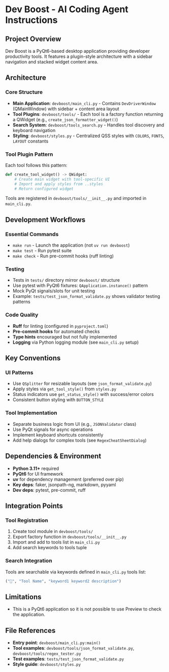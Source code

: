 # Dev Boost - AI Coding Agent Instructions

## Project Overview

Dev Boost is a PyQt6-based desktop application providing developer productivity tools. It features a plugin-style architecture with a sidebar navigation and stacked widget content area.

## Architecture

### Core Structure

- **Main Application**: `devboost/main_cli.py` - Contains `DevDriverWindow` (QMainWindow) with sidebar + content area layout
- **Tool Plugins**: `devboost/tools/` - Each tool is a factory function returning a QWidget (e.g., `create_json_formatter_widget()`)
- **Search System**: `devboost/tools_search.py` - Handles tool discovery and keyboard navigation
- **Styling**: `devboost/styles.py` - Centralized QSS styles with `COLORS`, `FONTS`, `LAYOUT` constants

### Tool Plugin Pattern

Each tool follows this pattern:

```python
def create_tool_widget() -> QWidget:
    # Create main widget with tool-specific UI
    # Import and apply styles from ..styles
    # Return configured widget
```

Tools are registered in `devboost/tools/__init__.py` and imported in `main_cli.py`.

## Development Workflows

### Essential Commands

- `make run` - Launch the application (not `uv run devboost`)
- `make test` - Run pytest suite
- `make check` - Run pre-commit hooks (ruff linting)

### Testing

- Tests in `tests/` directory mirror `devboost/` structure
- Use pytest with PyQt6 fixtures: `QApplication.instance()` pattern
- Mock PyQt signals/slots for unit testing
- Example: `tests/test_json_format_validate.py` shows validator testing patterns

### Code Quality

- **Ruff** for linting (configured in `pyproject.toml`)
- **Pre-commit hooks** for automated checks
- **Type hints** encouraged but not fully implemented
- **Logging** via Python logging module (see `main_cli.py` setup)

## Key Conventions

### UI Patterns

- Use `QSplitter` for resizable layouts (see `json_format_validate.py`)
- Apply styles via `get_tool_style()` from `styles.py`
- Status indicators use `get_status_style()` with success/error colors
- Consistent button styling with `BUTTON_STYLE`

### Tool Implementation

- Separate business logic from UI (e.g., `JSONValidator` class)
- Use PyQt signals for async operations
- Implement keyboard shortcuts consistently
- Add help dialogs for complex tools (see `RegexCheatSheetDialog`)

## Dependencies & Environment

- **Python 3.11+** required
- **PyQt6** for UI framework
- **uv** for dependency management (preferred over pip)
- **Key deps**: faker, jsonpath-ng, markdown, pyyaml
- **Dev deps**: pytest, pre-commit, ruff

## Integration Points

### Tool Registration

1. Create tool module in `devboost/tools/`
2. Export factory function in `devboost/tools/__init__.py`
3. Import and add to tools list in `main_cli.py`
4. Add search keywords to tools tuple

### Search Integration

Tools are searchable via keywords defined in `main_cli.py` tools list:

```python
("🔧", "Tool Name", "keyword1 keyword2 description")
```

## Limitations

- This is a PyQt6 application so it is not possible to use Preview to check the application.

## File References

- **Entry point**: `devboost/main_cli.py:main()`
- **Tool examples**: `devboost/tools/json_format_validate.py`, `devboost/tools/regex_tester.py`
- **Test examples**: `tests/test_json_format_validate.py`
- **Style guide**: `devboost/styles.py`
